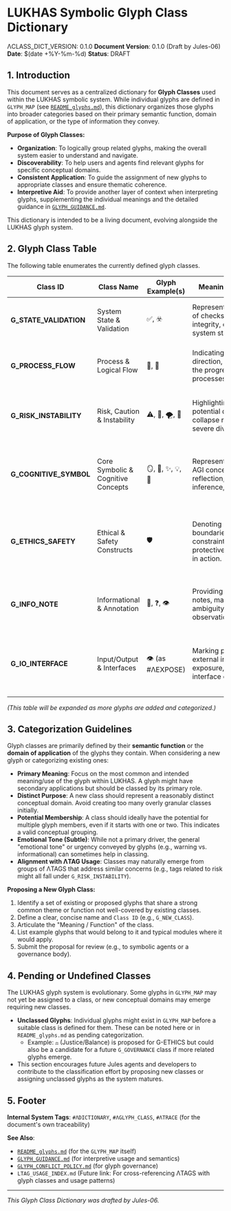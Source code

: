 # LUKHAS Symbolic Glyph Class Dictionary

ΛCLASS_DICT_VERSION: 0.1.0
**Document Version**: 0.1.0 (Draft by Jules-06)
**Date**: $(date +%Y-%m-%d) <!-- Will be replaced by actual date -->
**Status**: DRAFT

## 1. Introduction

This document serves as a centralized dictionary for **Glyph Classes** used within the LUKHAS symbolic system. While individual glyphs are defined in `GLYPH_MAP` (see [`README_glyphs.md`](../README_glyphs.md)), this dictionary organizes those glyphs into broader categories based on their primary semantic function, domain of application, or the type of information they convey.

**Purpose of Glyph Classes:**
-   **Organization**: To logically group related glyphs, making the overall system easier to understand and navigate.
-   **Discoverability**: To help users and agents find relevant glyphs for specific conceptual domains.
-   **Consistent Application**: To guide the assignment of new glyphs to appropriate classes and ensure thematic coherence.
-   **Interpretive Aid**: To provide another layer of context when interpreting glyphs, supplementing the individual meanings and the detailed guidance in [`GLYPH_GUIDANCE.md`](./GLYPH_GUIDANCE.md).

This dictionary is intended to be a living document, evolving alongside the LUKHAS glyph system.

## 2. Glyph Class Table

The following table enumerates the currently defined glyph classes.

| Class ID             | Class Name                      | Glyph Example(s) | Meaning / Function                                                                 | Typically Linked Modules                                  | Notes                                                                                                |
|----------------------|---------------------------------|------------------|------------------------------------------------------------------------------------|-----------------------------------------------------------|------------------------------------------------------------------------------------------------------|
| **G_STATE_VALIDATION** | System State & Validation       | ✅, ☣️             | Representing outcomes of checks, data integrity, or confirmed system states.         | `core/diagnostics/`, `core/ethics/`, Test Suites          | Crucial for system health monitoring and verification processes.                                     |
| **G_PROCESS_FLOW**     | Process & Logical Flow          | 🧭, 🔁           | Indicating movement, direction, recursion, or the progression of processes/logic.  | `core/orchestration/`, `core/reasoning/`, Logging Systems | Helps visualize and trace execution paths and iterative cycles.                                      |
| **G_RISK_INSTABILITY** | Risk, Caution & Instability     | ⚠️, 🌊, 🌪️, 🔱     | Highlighting warnings, potential dangers, drift, collapse risks, or severe divergences. | `core/diagnostic_engine/`, `core/ethics/`, Alert Systems  | Essential for flagging critical conditions that may require attention or intervention.               |
| **G_COGNITIVE_SYMBOL** | Core Symbolic & Cognitive Concepts | 🪞, 🌱, ✨, 💡, 🔗 | Representing abstract AGI concepts like reflection, emergence, inference, insight, unity. | `core/symbolic/`, `core/advanced/brain/`, `learning/`     | Forms the vocabulary for discussing LUKHAS's internal cognitive and symbolic architecture.           |
| **G_ETHICS_SAFETY**    | Ethical & Safety Constructs     | 🛡️                | Denoting ethical boundaries, safety constraints, or protective mechanisms in action. | `core/ethics/`, `core/governance/`                        | Visual markers for the system's moral compass and safety enforcement. *Proposed glyph: ⚖️ (Justice/Balance)* |
| **G_INFO_NOTE**        | Informational & Annotation      | 📝, ❓, 👁️       | Providing contextual notes, marking ambiguity, or indicating observation/monitoring. | Documentation, Logging, UI/Dashboards                     | Aids human understanding and provides context within complex data streams or code.                   |
| **G_IO_INTERFACE**     | Input/Output & Interfaces       | 👁️ (as #ΛEXPOSE) | Marking points of external interaction, API exposure, or user interface elements.  | `core/interfaces/`, `api/`                                | Distinguishes internal processes from external communication points. `👁️` is overloaded here. |

*(This table will be expanded as more glyphs are added and categorized.)*

## 3. Categorization Guidelines

Glyph classes are primarily defined by their **semantic function** or the **domain of application** of the glyphs they contain. When considering a new glyph or categorizing existing ones:

-   **Primary Meaning**: Focus on the most common and intended meaning/use of the glyph within LUKHAS. A glyph might have secondary applications but should be classed by its primary role.
-   **Distinct Purpose**: A new class should represent a reasonably distinct conceptual domain. Avoid creating too many overly granular classes initially.
-   **Potential Membership**: A class should ideally have the potential for multiple glyph members, even if it starts with one or two. This indicates a valid conceptual grouping.
-   **Emotional Tone (Subtle)**: While not a primary driver, the general "emotional tone" or urgency conveyed by glyphs (e.g., warning vs. informational) can sometimes help in classing.
-   **Alignment with ΛTAG Usage**: Classes may naturally emerge from groups of ΛTAGS that address similar concerns (e.g., tags related to risk might all fall under `G_RISK_INSTABILITY`).

**Proposing a New Glyph Class:**
1.  Identify a set of existing or proposed glyphs that share a strong common theme or function not well-covered by existing classes.
2.  Define a clear, concise name and `Class ID` (e.g., `G_NEW_CLASS`).
3.  Articulate the "Meaning / Function" of the class.
4.  List example glyphs that would belong to it and typical modules where it would apply.
5.  Submit the proposal for review (e.g., to symbolic agents or a governance body).

## 4. Pending or Undefined Classes

The LUKHAS glyph system is evolutionary. Some glyphs in `GLYPH_MAP` may not yet be assigned to a class, or new conceptual domains may emerge requiring new classes.
-   **Unclassed Glyphs**: Individual glyphs might exist in `GLYPH_MAP` before a suitable class is defined for them. These can be noted here or in `README_glyphs.md` as pending categorization.
    -   Example: `⚖️` (Justice/Balance) is proposed for G-ETHICS but could also be a candidate for a future `G_GOVERNANCE` class if more related glyphs emerge.
-   This section encourages future Jules agents and developers to contribute to the classification effort by proposing new classes or assigning unclassed glyphs as the system matures.

## 5. Footer

**Internal System Tags**: `#ΛDICTIONARY`, `#ΛGLYPH_CLASS`, `#ΛTRACE` (for the document's own traceability)

**See Also**:
-   [`README_glyphs.md`](../README_glyphs.md) (for the `GLYPH_MAP` itself)
-   [`GLYPH_GUIDANCE.md`](./GLYPH_GUIDANCE.md) (for interpretive usage and semantics)
-   [`GLYPH_CONFLICT_POLICY.md`](./GLYPH_CONFLICT_POLICY.md) (for glyph governance)
-   `LTAG_USAGE_INDEX.md` (Future link: For cross-referencing ΛTAGS with glyph classes and usage patterns)

---
*This Glyph Class Dictionary was drafted by Jules-06.*
